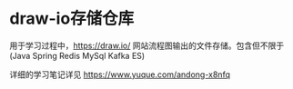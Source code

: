 # draw-io存储仓库
用于学习过程中，https://draw.io/ 网站流程图输出的文件存储。包含但不限于(Java Spring Redis MySql Kafka ES)

详细的学习笔记详见 https://www.yuque.com/andong-x8nfq


